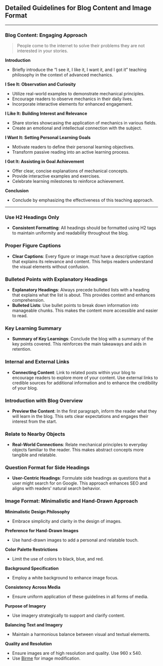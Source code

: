 ## Detailed Guidelines for Blog Content and Image Format

---

### Blog Content: Engaging Approach 
> People come to the internet to solve their problems they are not interested in your stories. 

**Introduction**

- Briefly introduce the “I see it, I like it, I want it, and I got it” teaching philosophy in the context of advanced mechanics.

**I See It: Observation and Curiosity**

- Utilize real-world examples to demonstrate mechanical principles.
- Encourage readers to observe mechanics in their daily lives.
- Incorporate interactive elements for enhanced engagement.

**I Like It: Building Interest and Relevance**

- Share stories showcasing the application of mechanics in various fields.
- Create an emotional and intellectual connection with the subject.

**I Want It: Setting Personal Learning Goals**

- Motivate readers to define their personal learning objectives.
- Transform passive reading into an active learning process.

**I Got It: Assisting in Goal Achievement**

- Offer clear, concise explanations of mechanical concepts.
- Provide interactive examples and exercises.
- Celebrate learning milestones to reinforce achievement.

**Conclusion**

- Conclude by emphasizing the effectiveness of this teaching approach.

---
### Use H2 Headings Only

- **Consistent Formatting**: All headings should be formatted using H2 tags to maintain uniformity and readability throughout the blog.

### Proper Figure Captions

- **Clear Captions**: Every figure or image must have a descriptive caption that explains its relevance and content. This helps readers understand the visual elements without confusion.

### Bulleted Points with Explanatory Headings

- **Explanatory Headings**: Always precede bulleted lists with a heading that explains what the list is about. This provides context and enhances comprehension.
- **Bulleted Lists**: Use bullet points to break down information into manageable chunks. This makes the content more accessible and easier to read.

### Key Learning Summary

- **Summary of Key Learnings**: Conclude the blog with a summary of the key points covered. This reinforces the main takeaways and aids in retention.

### Internal and External Links

- **Connecting Content**: Link to related posts within your blog to encourage readers to explore more of your content. Use external links to credible sources for additional information and to enhance the credibility of your blog.

### Introduction with Blog Overview

- **Preview the Content**: In the first paragraph, inform the reader what they will learn in the blog. This sets clear expectations and engages their interest from the start.

### Relate to Nearby Objects

- **Real-World Connections**: Relate mechanical principles to everyday objects familiar to the reader. This makes abstract concepts more tangible and relatable.

### Question Format for Side Headings

- **User-Centric Headings**: Formulate side headings as questions that a user might search for on Google. This approach enhances SEO and aligns with readers' natural search behavior.
### Image Format: Minimalistic and Hand-Drawn Approach

**Minimalistic Design Philosophy**

- Embrace simplicity and clarity in the design of images.

**Preference for Hand-Drawn Images**

- Use hand-drawn images to add a personal and relatable touch.

**Color Palette Restrictions**

- Limit the use of colors to black, blue, and red.

**Background Specification**

- Employ a white background to enhance image focus.

**Consistency Across Media**

- Ensure uniform application of these guidelines in all forms of media.

**Purpose of Imagery**

- Use imagery strategically to support and clarify content.

**Balancing Text and Imagery**

- Maintain a harmonious balance between visual and textual elements.

**Quality and Resolution**

- Ensure images are of high resolution and quality. Use 960 x 540. 
- Use [Birme](https://www.birme.net/?target_width=1200&target_height=1500&auto_focal=false) for image modification.  

